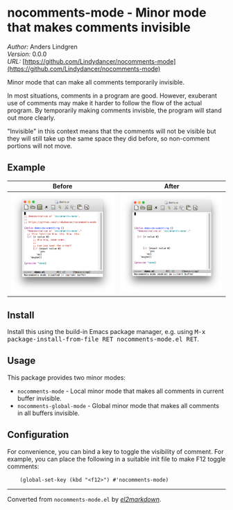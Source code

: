 # nocomments-mode - Minor mode that makes comments invisible

*Author:* Anders Lindgren<br>
*Version:* 0.0.0<br>
*URL:* [https://github.com/Lindydancer/nocomments-mode](https://github.com/Lindydancer/nocomments-mode)<br>

Minor mode that can make all comments temporarily invisible.

In most situations, comments in a program are good. However,
exuberant use of comments may make it harder to follow the flow of
the actual program. By temporarily making comments invisble, the
program will stand out more clearly.

"Invisible" in this context means that the comments will not be
visible but they will still take up the same space they did before,
so non-comment portions will not move.

## Example

| Before                     | After                         |
| ------                     | -----                         |
| ![](doc/before.png)        | ![](doc/after.png)            |

## Install

Install this using the build-in Emacs package manager, e.g. using
<kbd>M-x package-install-from-file RET nocomments-mode.el RET</kbd>.

## Usage

This package provides two minor modes:

- `nocomments-mode` - Local minor mode that makes all comments in
  current buffer invisible.
- `nocomments-global-mode` - Global minor mode that makes all
  comments in all buffers invisible.

## Configuration

For convenience, you can bind a key to toggle the visibility of
comment. For example, you can place the following in a suitable
init file to make F12 toggle comments:

        (global-set-key (kbd "<f12>") #'nocomments-mode)


---
Converted from `nocomments-mode.el` by [*el2markdown*](https://github.com/Lindydancer/el2markdown).
